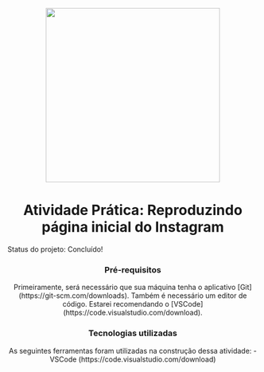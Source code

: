 <p align="center">
<img src="img/instagram-logo" width="350">
  
<h1 align="center">Atividade Prática: Reproduzindo página inicial do Instagram</h1>

<p align="center>Atividade ofertada pela Digital Innovation One</p>
          
          
<h4 align="center>
  Status do projeto: Concluído!
</h4>


<h3 align="center">Pré-requisitos</h3>

<p align="center">Primeiramente, será necessário que sua máquina tenha o aplicativo [Git] (https://git-scm.com/downloads). 
          Também é necessário um editor de código. Estarei recomendando o [VSCode] (https://code.visualstudio.com/download).</p>
          
          
<h3 align="center">Tecnologias utilizadas</h3>

<p align="center">As seguintes ferramentas foram utilizadas na construção dessa atividade:
                  -VSCode (https://code.visualstudio.com/download)</p>

